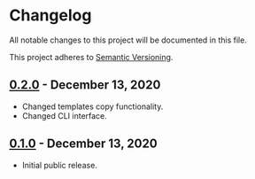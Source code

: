 # Changelog

All notable changes to this project will be documented in this file.

This project adheres to [Semantic Versioning](https://semver.org/spec/v2.0.0.html).

## [0.2.0] - December 13, 2020

- Changed templates copy functionality.
- Changed CLI interface.

## [0.1.0] - December 13, 2020

- Initial public release.

[0.2.0]: https://github.com/braydentw/create-html-boilerplate/releases/tag/0.2.0
[0.1.0]: https://github.com/braydentw/create-html-boilerplate/releases/tag/0.1.0

